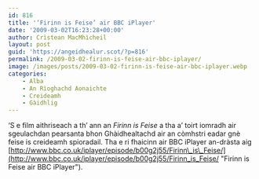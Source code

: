 ```yaml
---
id: 816
title: '‘Firinn is Feise’ air BBC iPlayer'
date: '2009-03-02T16:23:28+00:00'
author: Crìstean MacMhìcheil
layout: post
guid: 'https://angeidhealur.scot/?p=816'
permalink: /2009-03-02-firinn-is-feise-air-bbc-iplayer/
image: /images/posts/2009-03-02-firinn-is-feise-air-bbc-iplayer.webp
categories:
    - Alba
    - An Rìoghachd Aonaichte
    - Creideamh
    - Gàidhlig
---
```


‘S e film aithriseach a th’ ann an *Firinn is Feise* a tha a’ toirt iomradh air sgeulachdan pearsanta bhon Ghàidhealtachd air an còmhstri eadar gnè feise is creideamh spioradail. Tha e ri fhaicinn air BBC iPlayer an-dràsta aig [http://www.bbc.co.uk/iplayer/episode/b00g2j55/Firinn\_is\_Feise/](http://www.bbc.co.uk/iplayer/episode/b00g2j55/Firinn_is_Feise/ "Firinn is Feise air BBC iPlayer").
